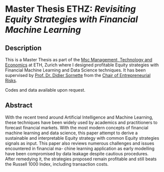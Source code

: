 # Master Thesis ETHZ: *Revisiting Equity Strategies with Financial Machine Learning*

## Description
This is a Master Thesis as part of the [Msc Management, Technology and Economics](https://mtec.ethz.ch/studies.html) at ETH, Zurich where I designed profitable Equity strategies with Financial Machine Learning and Data Science techniques. It has been supervised by [Prof. Dr. Didier Sornette](https://er.ethz.ch/about-us/people/sornette.html) from the [Chair of Entrepreneurial Risks](https://er.ethz.ch).

Codes and data available upon request.

## Abstract
With the recent trend around Artificial Intelligence and Machine Learning, these techniques have been widely used by academics and practitioners to forecast financial markets. With the most modern concepts of financial machine learning and data science, this paper attempt to derive a sustainable and interpretable Equity strategy with common Equity strategies signals as input. This paper also reviews numerous challenges and issues encountered in financial ma- chine learning application as early modelling have been compromised by data leakage despite cautious procedures. After remedying it, the strategies proposed remain profitable and still beats the Russell 1000 Index, including transaction costs.
